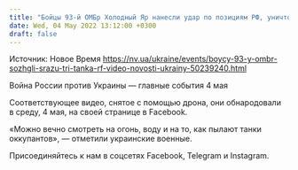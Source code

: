```yaml
---
title: "Бойцы 93-й ОМБр Холодный Яр нанесли удар по позициям РФ, уничтожив сразу три танка — видео"
date: Wed, 04 May 2022 13:12:00 +0300
draft: false
---
```

Источник: Новое Время https://nv.ua/ukraine/events/boycy-93-y-ombr-sozhgli-srazu-tri-tanka-rf-video-novosti-ukrainy-50239240.html


Война России против Украины — главные события 4 мая

Соответствующее видео, снятое с помощью дрона, они обнародовали в среду, 4 мая, на своей странице в Facebook.

«Можно вечно смотреть на огонь, воду и на то, как пылают танки оккупантов», — отметили украинские военные.

Присоединяйтесь к нам в соцсетях Facebook, Telegram и Instagram.
